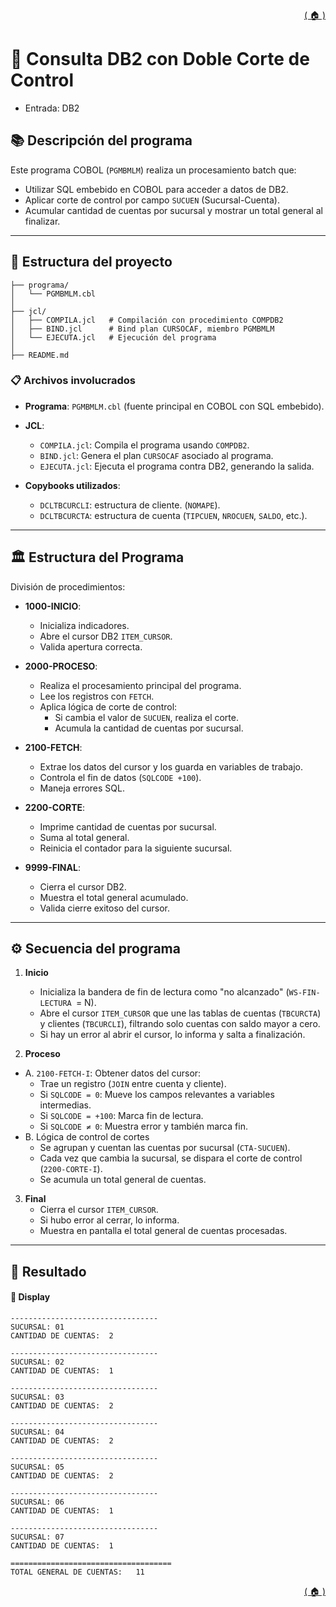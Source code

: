 <div style="text-align: right;">

[( 🏠 )](/)

</div>

# 🧾 Consulta DB2 con Doble Corte de Control
  - Entrada: DB2
## 📚 Descripción del programa

Este programa COBOL (`PGMBMLM`) realiza un procesamiento batch que:
  - Utilizar SQL embebido en COBOL para acceder a datos de DB2.
  - Aplicar corte de control por campo `SUCUEN` (Sucursal-Cuenta).
  - Acumular cantidad de cuentas por sucursal y mostrar un total general al finalizar.


--- 

## 🚀 Estructura del proyecto
```
├── programa/
│   └── PGMBMLM.cbl
│
├── jcl/
│   ├── COMPILA.jcl   # Compilación con procedimiento COMPDB2
│   ├── BIND.jcl      # Bind plan CURSOCAF, miembro PGMBMLM
│   └── EJECUTA.jcl   # Ejecución del programa
│
├── README.md
```

### 📋 Archivos involucrados

- **Programa**: `PGMBMLM.cbl` (fuente principal en COBOL con SQL embebido).
- **JCL**:
  - `COMPILA.jcl`: Compila el programa usando `COMPDB2`.
  - `BIND.jcl`: Genera el plan `CURSOCAF` asociado al programa.
  - `EJECUTA.jcl`: Ejecuta el programa contra DB2, generando la salida.

- **Copybooks utilizados**:
  - `DCLTBCURCLI`: estructura de cliente. (`NOMAPE`). 
  - `DCLTBCURCTA`: estructura de cuenta (`TIPCUEN`, `NROCUEN`, `SALDO`, etc.).


---

## 🏛️ Estructura del Programa  
División de procedimientos:

- **1000-INICIO**:  
  - Inicializa indicadores.
  - Abre el cursor DB2 `ITEM_CURSOR`.
  - Valida apertura correcta.

- **2000-PROCESO**:  
  - Realiza el procesamiento principal del programa.
  - Lee los registros con `FETCH`.
  - Aplica lógica de corte de control:
    - Si cambia el valor de `SUCUEN`, realiza el corte.
    - Acumula la cantidad de cuentas por sucursal.

- **2100-FETCH**:  
  - Extrae los datos del cursor y los guarda en variables de trabajo.
  - Controla el fin de datos (`SQLCODE +100`).
  - Maneja errores SQL.

- **2200-CORTE**:  
  - Imprime cantidad de cuentas por sucursal.
  - Suma al total general.
  - Reinicia el contador para la siguiente sucursal.

- **9999-FINAL**:  
  - Cierra el cursor DB2.
  - Muestra el total general acumulado.
  - Valida cierre exitoso del cursor.

---

## ⚙️ Secuencia del programa

1. **Inicio**
    - Inicializa la bandera de fin de lectura como "no alcanzado" (`WS-FIN-LECTURA `= N).
    - Abre el cursor `ITEM_CURSOR` que une las tablas de cuentas (`TBCURCTA`) y clientes (`TBCURCLI`), filtrando solo cuentas con saldo mayor a cero.
    - Si hay un error al abrir el cursor, lo informa y salta a finalización.

2. **Proceso**
  - A. `2100-FETCH-I`: Obtener datos del cursor:
    - Trae un registro (`JOIN` entre cuenta y cliente).
    - Si `SQLCODE = 0`: Mueve los campos relevantes a variables intermedias.
    - Si `SQLCODE = +100`: Marca fin de lectura.
    - Si `SQLCODE ≠ 0`: Muestra error y también marca fin.
  - B. Lógica de control de cortes  
    - Se agrupan y cuentan las cuentas por sucursal (`CTA-SUCUEN`).
    - Cada vez que cambia la sucursal, se dispara el corte de control (`2200-CORTE-I`).
    - Se acumula un total general de cuentas.

3. **Final**
    - Cierra el cursor `ITEM_CURSOR`.
    - Si hubo error al cerrar, lo informa.
    - Muestra en pantalla el total general de cuentas procesadas.
---

## 🎯 Resultado

#### 💬 Display 
```texto
---------------------------------             
SUCURSAL: 01                                  
CANTIDAD DE CUENTAS:  2                       
                                              
---------------------------------             
SUCURSAL: 02                                  
CANTIDAD DE CUENTAS:  1                       
                                              
---------------------------------             
SUCURSAL: 03                                  
CANTIDAD DE CUENTAS:  2                       
                                              
---------------------------------             
SUCURSAL: 04                                  
CANTIDAD DE CUENTAS:  2                       
                                              
---------------------------------             
SUCURSAL: 05                                  
CANTIDAD DE CUENTAS:  2                       
                                              
---------------------------------             
SUCURSAL: 06                                  
CANTIDAD DE CUENTAS:  1                       
                                              
---------------------------------             
SUCURSAL: 07                                  
CANTIDAD DE CUENTAS:  1                       
                                              
====================================          
TOTAL GENERAL DE CUENTAS:   11                
```


<div style="text-align: right;">

[( 🏠 )](/)

</div>
